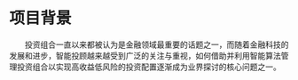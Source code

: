 # 项目背景

&emsp;&emsp;投资组合一直以来都被认为是金融领域最重要的话题之一，而随着金融科技的发展和进步，智能投顾越来越受到广泛的关注与重视，如何借助并利用智能算法管理投资组合以实现高收益低风险的投资配置逐渐成为业界探讨的核心问题之一。
